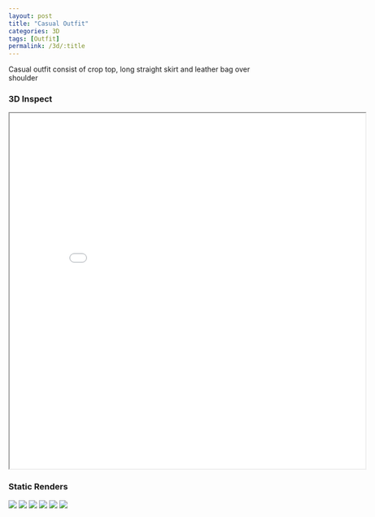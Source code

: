 ```yaml
---
layout: post
title: "Casual Outfit"
categories: 3D
tags: [Outfit]
permalink: /3d/:title
---
```


Casual outfit consist of crop top, long straight skirt and leather bag over shoulder

### 3D Inspect

<iframe src="/assets/mview/casual-outfit/1wa.html" allowfullscreen="true" height="700" width="700"></iframe>

### Static Renders

<img-comparison-slider>
  <img slot="first" src="https://drive.google.com/thumbnail?id=1H9WK_Mb-OmdOCUAPveWgY37xSvxIzGja&sz=w1000" />
  <img slot="second" src="https://drive.google.com/thumbnail?id=1HFU2G1rtnK4L15OWai05vBDnMRVRNyDq&sz=w1000" />
</img-comparison-slider>

<img-comparison-slider>
  <img slot="first" src="https://drive.google.com/thumbnail?id=1H87a5IcHTz5508iQnaP5JWgQUGzhjJP4&sz=w1000" />
  <img slot="second" src="https://drive.google.com/thumbnail?id=1HBgcJv5Tjm-A72f4MpAQ06iQ1Zb1Gdks&sz=w1000" />
</img-comparison-slider>

<img-comparison-slider>
  <img slot="first" src="https://drive.google.com/thumbnail?id=1H7zBlKlj9Y1C7p-UzkQpwgPWmB8bRugh&sz=w1000" />
  <img slot="second" src="https://drive.google.com/thumbnail?id=1HFo0ZPvsNcDXuHFADNbz_0FP9j5e8uNB&sz=w1000" />
</img-comparison-slider>

 
<!--### Turntable videos-->

<!--<iframe src="https://drive.google.com/file/d/1HEuempyaKeSuutsdUAInIS4TwKjpWnRe/preview" allow="autoplay"></iframe>
<iframe src="https://drive.google.com/file/d/1HCxQsbNn-OJXPN0Ag7uh11Zbh56rR5y6/preview" allow="autoplay"></iframe>-->